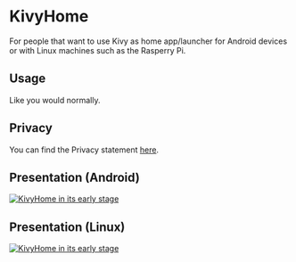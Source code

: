 # KivyHome
For people that want to use Kivy as home app/launcher for Android devices
or with Linux machines such as the Rasperry Pi.

## Usage
Like you would normally.

## Privacy
You can find the Privacy statement [here](https://github.com/kuzeyron/KivyHome/blob/main/PRIVACY.md).

## Presentation (Android)
[![KivyHome in its early stage](https://img.youtube.com/vi/SNUo0k_WCmc/0.jpg)](https://www.youtube.com/watch?v=SNUo0k_WCmc "KivyHome in its early stage")

## Presentation (Linux)
[![KivyHome in its early stage](https://img.youtube.com/vi/5OttWdRrBQA/0.jpg)](https://www.youtube.com/watch?v=5OttWdRrBQA "KivyHome in its early stage")